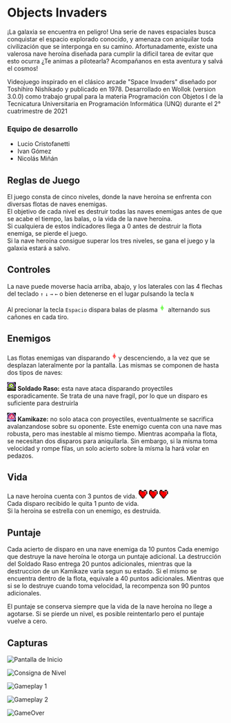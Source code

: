 # Objects Invaders

¡La galaxia se encuentra en peligro! Una serie de naves espaciales busca conquistar el espacio explorado conocido, y amenaza con aniquilar toda civilización que se interponga en su camino. Afortunadamente, existe una valerosa nave heroína diseñada para cumplir la dificil tarea de evitar que esto ocurra ¿Te animas a pilotearla? Acompañanos en esta aventura y salvá el cosmos!

Videojuego inspirado en el clásico arcade "Space Invaders" diseñado por Toshihiro Nishikado y publicado en 1978.
Desarrollado en Wollok (version 3.0.0) como trabajo grupal para la materia Programación con Objetos I de la Tecnicatura Universitaria en Programación Informática (UNQ) durante el 2° cuatrimestre de 2021

### Equipo de desarrollo

- Lucio Cristofanetti
- Ivan Gómez
- Nicolás Miñán

## Reglas de Juego 

El juego consta de cinco niveles, donde la nave heroína se enfrenta con diversas flotas de naves enemigas.  
El objetivo de cada nivel es destruir todas las naves enemigas antes de que se acabe el tiempo, las balas, o la vida de la nave heroína.  
Si cualquiera de estos indicadores llega a 0 antes de destruir la flota enemiga, se pierde el juego.   
Si la nave heroína consigue superar los tres niveles, se gana el juego y la galaxia estará a salvo.  

## Controles

La nave puede moverse hacia arriba, abajo, y los laterales con las 4 flechas del teclado  ``↑`` ``↓`` ``→`` ``←`` 
o bien detenerse en el lugar pulsando la tecla ``N``

Al precionar la tecla ``Espacio`` dispara balas de plasma![Bala De Plasma](https://github.com/obj1unq/2021s2---tp-juego-grupo-7-1/blob/master/assets/heroBullet.png?raw=true) alternando sus cañones en cada tiro.

## Enemigos

Las flotas enemigas van disparando![Bala Enemiga](https://github.com/obj1unq/2021s2---tp-juego-grupo-7-1/blob/master/assets/enemyBullet.png?raw=true)y descenciendo, a la vez que se desplazan lateralmente por la pantalla.
Las mismas se componen de hasta dos tipos de naves:

![Soldado Raso](https://github.com/obj1unq/2021s2---tp-juego-grupo-7-1/blob/master/assets/private.png?raw=true)  <b>Soldado Raso:</b> esta nave ataca disparando proyectiles esporadicamente. Se trata de una nave fragil, por lo que un disparo es suficiente para destruirla

![Kamikaze](https://github.com/obj1unq/2021s2---tp-juego-grupo-7-1/blob/master/assets/kamikaze.png?raw=true)  <b>Kamikaze:</b> no solo ataca con proyectiles, eventualmente se sacrifica avalanzandose sobre su oponente. Este enemigo cuenta con una nave mas robusta, pero mas inestable al mismo tiempo. Mientras acompaña la flota, se necesitan dos disparos para aniquilarla. Sin embargo, si la misma toma velocidad y rompe filas, un solo acierto sobre la mísma la hará volar en pedazos. 

## Vida 

La nave heroína cuenta con 3 puntos de vida. ![Vida](https://github.com/obj1unq/2021s2---tp-juego-grupo-7-1/blob/master/assets/life.png?raw=true) ![Vida](https://github.com/obj1unq/2021s2---tp-juego-grupo-7-1/blob/master/assets/life.png?raw=true) ![Vida](https://github.com/obj1unq/2021s2---tp-juego-grupo-7-1/blob/master/assets/life.png?raw=true)  
Cada disparo recibido le quita 1 punto de vida.  
Si la heroína se estrella con un enemigo, es destruida.  

## Puntaje

Cada acierto de disparo en una nave enemiga da 10 puntos
Cada enemigo que destruye la nave heroína le otorga un puntaje adicional. La destrucción del Soldado Raso entrega 20 puntos adicionales, mientras que la destruccion de un Kamikaze varía segun su estado. Si el mismo se encuentra dentro de la flota, equivale a 40 puntos adicionales. Mientras que si se lo destruye cuando toma velocidad, la recompenza son 90 puntos adicionales.

El puntaje se conserva siempre que la vida de la nave heroína no llege a agotarse. Si se pierde un nivel, es posible reintentarlo pero el puntaje vuelve a cero.

## Capturas

![Pantalla de Inicio](https://user-images.githubusercontent.com/89810143/144264765-80e98912-cfd8-4dcf-a368-e500ee6d3f90.png)

![Consigna de Nivel](https://user-images.githubusercontent.com/89810143/144264865-fa1f4f28-ee02-4d24-8855-0cb8c9613ca2.png)

![Gameplay 1](https://user-images.githubusercontent.com/89810143/144264920-21232249-5d74-4273-9dc7-35cf9c88ddd2.png)

![Gameplay 2](https://user-images.githubusercontent.com/89810143/144264969-ea394073-008b-4e51-90e4-2a745d67057a.png)

![GameOver](https://user-images.githubusercontent.com/89810143/144264989-232455aa-91a6-45c2-970b-63614b7c70b7.png)
